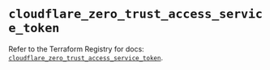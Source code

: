 # `cloudflare_zero_trust_access_service_token`

Refer to the Terraform Registry for docs: [`cloudflare_zero_trust_access_service_token`](https://registry.terraform.io/providers/cloudflare/cloudflare/5.7.1/docs/resources/zero_trust_access_service_token).

